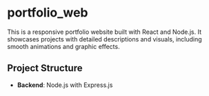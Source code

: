 # portfolio_web
This is a responsive portfolio website built with React and Node.js. It showcases projects with detailed descriptions and visuals, including smooth animations and graphic effects.

## Project Structure

- **Backend**: Node.js with Express.js
